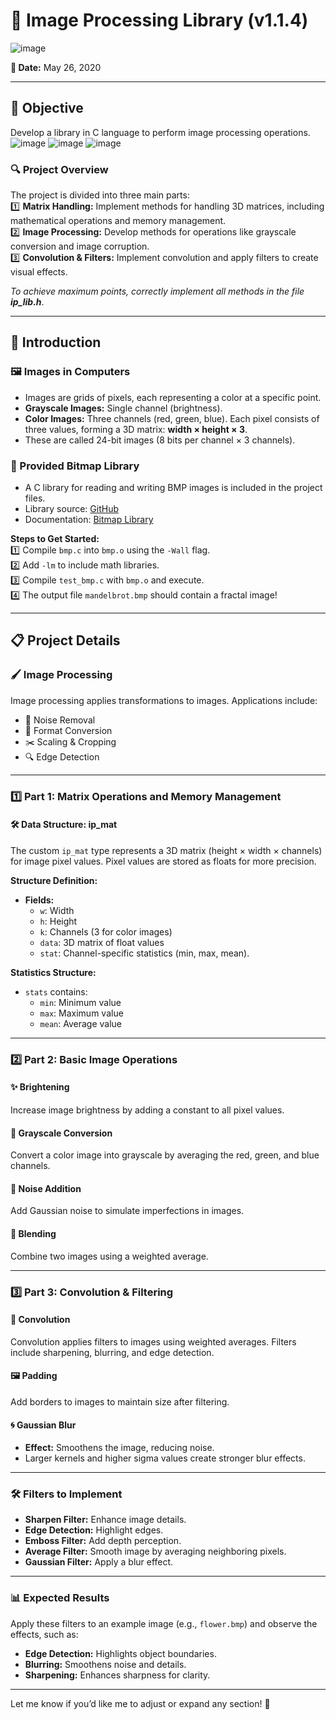 # 📸 Image Processing Library (v1.1.4)
![image](https://github.com/user-attachments/assets/6082f8ed-18b4-4a6a-97f0-3b0eeb1813bc)

**📅 Date:** May 26, 2020  

---

## 🎯 Objective  
Develop a library in C language to perform image processing operations.  
![image](https://github.com/user-attachments/assets/e96f3fb1-9db4-456c-b5a5-9ba2b4165ce7)
![image](https://github.com/user-attachments/assets/b801f8bf-d9f8-4ace-8064-44789b3f7d5f)
![image](https://github.com/user-attachments/assets/0c286a61-3351-48b5-9229-b6cf92d4397e)

### 🔍 Project Overview  
The project is divided into three main parts:  
1️⃣ **Matrix Handling:** Implement methods for handling 3D matrices, including mathematical operations and memory management.  
2️⃣ **Image Processing:** Develop methods for operations like grayscale conversion and image corruption.  
3️⃣ **Convolution & Filters:** Implement convolution and apply filters to create visual effects.

*To achieve maximum points, correctly implement all methods in the file **ip_lib.h***.  

---

## 🌟 Introduction  

### 🖼️ Images in Computers  
- Images are grids of pixels, each representing a color at a specific point.  
- **Grayscale Images:** Single channel (brightness).  
- **Color Images:** Three channels (red, green, blue). Each pixel consists of three values, forming a 3D matrix: **width × height × 3**.  
- These are called 24-bit images (8 bits per channel × 3 channels).

### 📂 Provided Bitmap Library  
- A C library for reading and writing BMP images is included in the project files.  
- Library source: [GitHub](https://github.com/wernsey/bitmap)  
- Documentation: [Bitmap Library](http://wstoop.co.za/bitmap.php)

**Steps to Get Started:**  
1️⃣ Compile `bmp.c` into `bmp.o` using the `-Wall` flag.  
2️⃣ Add `-lm` to include math libraries.  
3️⃣ Compile `test_bmp.c` with `bmp.o` and execute.  
4️⃣ The output file `mandelbrot.bmp` should contain a fractal image!  

---

## 📋 Project Details  

### 🖌️ Image Processing  
Image processing applies transformations to images. Applications include:  
- 🎨 Noise Removal  
- 🌈 Format Conversion  
- ✂️ Scaling & Cropping  
- 🔍 Edge Detection  

---

### 1️⃣ **Part 1: Matrix Operations and Memory Management**  

#### 🛠️ Data Structure: ip_mat  
The custom `ip_mat` type represents a 3D matrix (height × width × channels) for image pixel values. Pixel values are stored as floats for more precision.  

**Structure Definition:**  
- **Fields:**  
  - `w`: Width  
  - `h`: Height  
  - `k`: Channels (3 for color images)  
  - `data`: 3D matrix of float values  
  - `stat`: Channel-specific statistics (min, max, mean).  

**Statistics Structure:**  
- `stats` contains:  
  - `min`: Minimum value  
  - `max`: Maximum value  
  - `mean`: Average value  

---

### 2️⃣ **Part 2: Basic Image Operations**  

#### ✨ Brightening  
Increase image brightness by adding a constant to all pixel values.  

#### 🖤 Grayscale Conversion  
Convert a color image into grayscale by averaging the red, green, and blue channels.  

#### 🎲 Noise Addition  
Add Gaussian noise to simulate imperfections in images.  

#### 🎨 Blending  
Combine two images using a weighted average.  

---

### 3️⃣ **Part 3: Convolution & Filtering**  

#### 🔄 Convolution  
Convolution applies filters to images using weighted averages. Filters include sharpening, blurring, and edge detection.  

#### 🖼️ Padding  
Add borders to images to maintain size after filtering.  

#### 🌀 Gaussian Blur  
- **Effect:** Smoothens the image, reducing noise.  
- Larger kernels and higher sigma values create stronger blur effects.  

---

### 🛠️ Filters to Implement  

- **Sharpen Filter:** Enhance image details.  
- **Edge Detection:** Highlight edges.  
- **Emboss Filter:** Add depth perception.  
- **Average Filter:** Smooth image by averaging neighboring pixels.  
- **Gaussian Filter:** Apply a blur effect.  

---

### 📊 Expected Results  
Apply these filters to an example image (e.g., `flower.bmp`) and observe the effects, such as:  
- **Edge Detection:** Highlights object boundaries.  
- **Blurring:** Smoothens noise and details.  
- **Sharpening:** Enhances sharpness for clarity.  

---

Let me know if you’d like me to adjust or expand any section! 🚀
